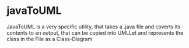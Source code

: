 # javaToUML

JavaToUML is a very specific utility, that takes a .java file and coverts its contents to an output, that can be copied into UMLLet and represents the class in the File as a Class-Diagram
